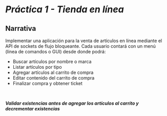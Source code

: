 # ***Práctica 1 - Tienda en línea***
## Narrativa
Implementar una aplicación para la venta de artículos en línea mediante el API de sockets de flujo bloqueante.
Cada usuario contará con un menú (línea de comandos o GUI) desde donde podrá:
- Buscar artículos por nombre o marca 
- Listar artículos por tipo
- Agregar artículos al carrito de compra
- Editar contenido del carrito de compra
- Finalizar compra y obtener ticket
<br>

***Validar existencias antes de agregar los artículos al carrito y decrementar existencias***

## 
